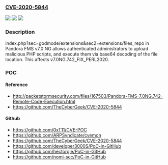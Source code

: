 ### [CVE-2020-5844](https://cve.mitre.org/cgi-bin/cvename.cgi?name=CVE-2020-5844)
![](https://img.shields.io/static/v1?label=Product&message=n%2Fa&color=blue)
![](https://img.shields.io/static/v1?label=Version&message=n%2Fa&color=blue)
![](https://img.shields.io/static/v1?label=Vulnerability&message=n%2Fa&color=brighgreen)

### Description

index.php?sec=godmode/extensions&sec2=extensions/files_repo in Pandora FMS v7.0 NG allows authenticated administrators to upload malicious PHP scripts, and execute them via base64 decoding of the file location. This affects v7.0NG.742_FIX_PERL2020.

### POC

#### Reference
- http://packetstormsecurity.com/files/167503/Pandora-FMS-7.0NG.742-Remote-Code-Execution.html
- https://github.com/TheCyberGeek/CVE-2020-5844

#### Github
- https://github.com/0xT11/CVE-POC
- https://github.com/ARPSyndicate/cvemon
- https://github.com/TheCyberGeek/CVE-2020-5844
- https://github.com/developer3000S/PoC-in-GitHub
- https://github.com/hectorgie/PoC-in-GitHub
- https://github.com/nomi-sec/PoC-in-GitHub

